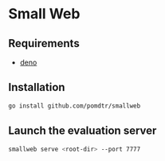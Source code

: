 # Small Web

## Requirements

- [deno](https://deno.com/)

## Installation

```bash
go install github.com/pomdtr/smallweb
```

## Launch the evaluation server

```bash
smallweb serve <root-dir> --port 7777
```
